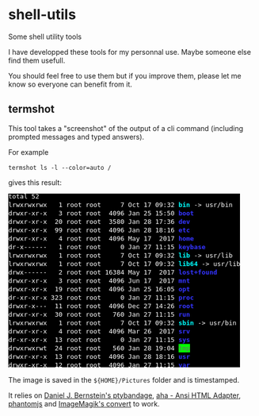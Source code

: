 # shell-utils
Some shell utility tools

I have developped these tools for my personnal use. Maybe someone else find them usefull.

You should feel free to use them but if you improve them, please let me know so everyone can benefit from it.

## termshot

This tool takes a "screenshot" of the output of a cli command (including prompted messages and typed answers).

For example

```shell
termshot ls -l --color=auto /
```

gives this result:

![screenshot of terminal command, with colors](screenshots/termshot.png "Screenshot of a terminal command, with colors.")

The image is saved in the `${HOME}/Pictures` folder and is timestamped.

It relies on [Daniel J. Bernstein's ptybandage](https://jdebp.eu/Softwares/djbwares/bernstein-ptyget.html), [aha - Ansi HTML Adapter](https://github.com/theZiz/aha), [phantomjs](http://phantomjs.org/) and [ImageMagik's convert](https://www.imagemagick.org/script/convert.php) to work.

